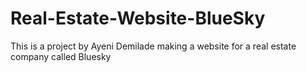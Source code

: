 # Real-Estate-Website-BlueSky

This is a project by Ayeni Demilade making a website for a real estate company called Bluesky
